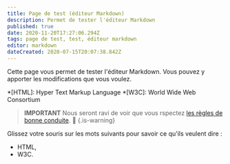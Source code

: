 ```yaml
---
title: Page de test (éditeur Markdown)
description: Permet de tester l'éditeur Markdown
published: true
date: 2020-11-20T17:27:06.294Z
tags: page de test, test, éditeur markdown
editor: markdown
dateCreated: 2020-07-15T20:07:38.842Z
---
```


<!-- Ce texte n'est pas affiché. Il permet de laisser un message aux écrivains, sans que les lecteurs ne le voient -->

Cette page vous permet de tester l'éditeur Markdown. Vous pouvez y apporter les modifications que vous voulez.

<!-- Ci-dessous quelques abbréviations qui seront utilisées dans la phrase d'après. Cette technique permet d'afficher la signification d'une abréviation en glissant sa souris dessus. -->
*[HTML]: Hyper Text Markup Language
*[W3C]:  World Wide Web Consortium

> **IMPORTANT**
> Nous seront ravi de voir que vous rspectez <a href="/fr/regle-utilisation#règles-de-bonne-conduite">les r&egrave;gles de bonne conduite</a>. 🙂
{.is-warning}

Glissez votre souris sur les mots suivants pour savoir ce qu'ils veulent dire :
* HTML,
* W3C.
